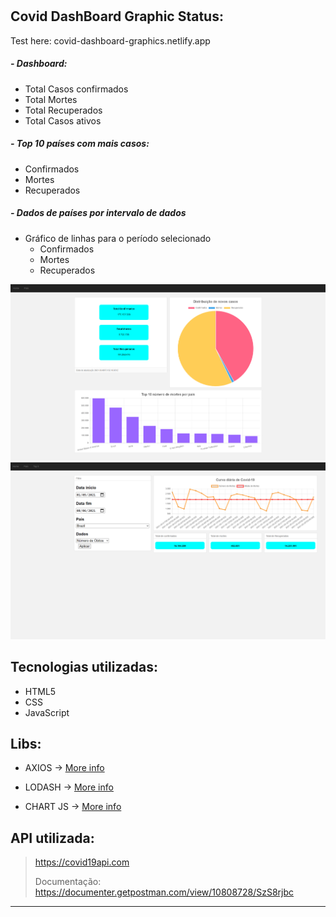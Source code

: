 #
## Covid DashBoard Graphic Status:

Test here: covid-dashboard-graphics.netlify.app

##### - Dashboard:
- Total Casos confirmados
- Total Mortes
- Total Recuperados
- Total Casos ativos


##### - Top 10 países com mais casos: 
- Confirmados
- Mortes
- Recuperados
##### - Dados de países por intervalo de dados
- Gráfico de linhas para o período selecionado
    - Confirmados
    - Mortes
    - Recuperados

<img src="./assets/img/initialPage.png" alt="página inicial" />
<img src="./assets/img/statusCountry.png" alt="status Brasil" />

## Tecnologias utilizadas:
- HTML5 
- CSS
- JavaScript


## Libs:
- AXIOS -> [More info](https://axios-http.com)

- LODASH -> [More info](https://lodash.com)

- CHART JS -> [More info](https://www.chartjs.org)


## API utilizada:
> https://covid19api.com
>
> Documentação: https://documenter.getpostman.com/view/10808728/SzS8rjbc

---
